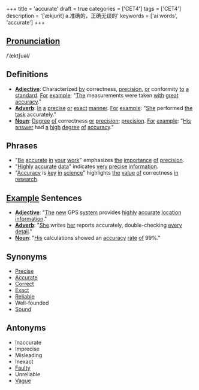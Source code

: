 +++
title = 'accurate'
draft = true
categories = ['CET4']
tags = ['CET4']
description = '[ˈækjurit] a.准确的，正确无误的'
keywords = ['ai words', 'accurate']
+++

## [Pronunciation](/en/post/pronunciation/)
/ˈæktʃuəl/

## Definitions
- **[Adjective](/en/post/adjective/)**: Characterized [by](/en/post/by/) correctness, [precision](/en/post/precision/), [or](/en/post/or/) conformity [to](/en/post/to/) [a](/en/post/a/) [standard](/en/post/standard/). [For](/en/post/for/) [example](/en/post/example/): "[The](/en/post/the/) measurements were taken [with](/en/post/with/) [great](/en/post/great/) [accuracy](/en/post/accuracy/)."
- **[Adverb](/en/post/adverb/)**: [In](/en/post/in/) [a](/en/post/a/) [precise](/en/post/precise/) [or](/en/post/or/) [exact](/en/post/exact/) [manner](/en/post/manner/). [For](/en/post/for/) [example](/en/post/example/): "[She](/en/post/she/) performed [the](/en/post/the/) [task](/en/post/task/) accurately."
- **[Noun](/en/post/noun/)**: [Degree](/en/post/degree/) [of](/en/post/of/) correctness [or](/en/post/or/) [precision](/en/post/precision/); [precision](/en/post/precision/). [For](/en/post/for/) [example](/en/post/example/): "[His](/en/post/his/) [answer](/en/post/answer/) had [a](/en/post/a/) [high](/en/post/high/) [degree](/en/post/degree/) [of](/en/post/of/) [accuracy](/en/post/accuracy/)."

## Phrases
- "[Be](/en/post/be/) [accurate](/en/post/accurate/) [in](/en/post/in/) [your](/en/post/your/) [work](/en/post/work/)" emphasizes [the](/en/post/the/) [importance](/en/post/importance/) [of](/en/post/of/) [precision](/en/post/precision/).
- "[Highly](/en/post/highly/) [accurate](/en/post/accurate/) [data](/en/post/data/)" indicates [very](/en/post/very/) [precise](/en/post/precise/) [information](/en/post/information/).
- "[Accuracy](/en/post/accuracy/) is [key](/en/post/key/) [in](/en/post/in/) [science](/en/post/science/)" highlights [the](/en/post/the/) [value](/en/post/value/) [of](/en/post/of/) correctness [in](/en/post/in/) [research](/en/post/research/).

## [Example](/en/post/example/) Sentences
- **[Adjective](/en/post/adjective/)**: "[The](/en/post/the/) [new](/en/post/new/) GPS [system](/en/post/system/) provides [highly](/en/post/highly/) [accurate](/en/post/accurate/) [location](/en/post/location/) [information](/en/post/information/)."
- **[Adverb](/en/post/adverb/)**: "[She](/en/post/she/) writes [her](/en/post/her/) reports accurately, double-checking [every](/en/post/every/) [detail](/en/post/detail/)."
- **[Noun](/en/post/noun/)**: "[His](/en/post/his/) calculations showed an [accuracy](/en/post/accuracy/) [rate](/en/post/rate/) [of](/en/post/of/) 99%."

## Synonyms
- [Precise](/en/post/precise/)
- [Accurate](/en/post/accurate/)
- [Correct](/en/post/correct/)
- [Exact](/en/post/exact/)
- [Reliable](/en/post/reliable/)
- Well-founded
- [Sound](/en/post/sound/)

## Antonyms
- Inaccurate
- Imprecise
- Misleading
- Inexact
- [Faulty](/en/post/faulty/)
- Unreliable
- [Vague](/en/post/vague/)
